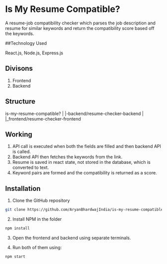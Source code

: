 # Is My Resume Compatible?

A resume-job compatibility checker which parses the job description and resume for similar keywords and return the compatibility score based off the keywords.

##Technology Used

React.js, Node.js, Express.js

## Divisons

1. Frontend
2. Backend

## Structure

is-my-resume-compatible?
|
|-backend/resume-checker-backend
|
|_frontend/resume-checker-frontend

## Working

1. API call is executed when both the fields are filled and then backend API is called.
2. Backend API then fetches the keywords from the link.
3. Resume is saved in react state, not stored in the database, which is converted to text.
4. Keyword pairs are formed and the compatibility is returned as a score.

## Installation

1. Clone the GitHub repository
```bash
git clone https://github.com/AryanBhardwajIndia/is-my-resume-compatible
```
2. Install NPM in the folder
```bash
npm install
```
3. Open the frontend and backend using separate terminals.

4. Run both of them using:
```bash
npm start
```